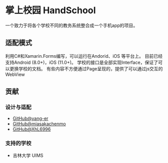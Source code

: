 # 掌上校园 HandSchool
一个致力于将各个学校不同的教务系统整合成一个手机app的项目。

## 适配模式

利用C#和Xamarin.Forms编写，可以运行在Andorid、iOS 等平台上。
目前已经支持Android (8.0+)，iOS (11.0+)。
学校的接口是全部实现Interface，保证了可以更换学校的文档。
有些内容不方便通过Page呈现的，提供了可以通过js交互的WebView

## 贡献

### 设计与适配
- [GitHub@yang-er](https://github.com/yang-er)
- [GitHub@miasakachenmo](https://github.com/miasakachenmo)
- [GitHub@XhL6996](https://github.com/XhL6996)

### 支持的学校
- 吉林大学 UIMS
